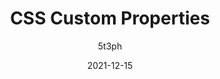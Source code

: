 ---
author: 5t3ph
date: 2021-12-15
draft: true
tags:
  - css
  - custom-properties
target_url: https://12daysofweb.dev/2021/css-custom-properties/
title: CSS Custom Properties
---